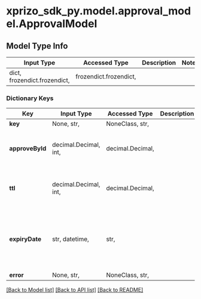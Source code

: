 # xprizo_sdk_py.model.approval_model.ApprovalModel

## Model Type Info
Input Type | Accessed Type | Description | Notes
------------ | ------------- | ------------- | -------------
dict, frozendict.frozendict,  | frozendict.frozendict,  |  | 

### Dictionary Keys
Key | Input Type | Accessed Type | Description | Notes
------------ | ------------- | ------------- | ------------- | -------------
**key** | None, str,  | NoneClass, str,  |  | [optional] 
**approveById** | decimal.Decimal, int,  | decimal.Decimal,  |  | [optional] value must be a 64 bit integer
**ttl** | decimal.Decimal, int,  | decimal.Decimal,  |  | [optional] value must be a 64 bit integer
**expiryDate** | str, datetime,  | str,  |  | [optional] value must conform to RFC-3339 date-time
**error** | None, str,  | NoneClass, str,  |  | [optional] 

[[Back to Model list]](../../README.md#documentation-for-models) [[Back to API list]](../../README.md#documentation-for-api-endpoints) [[Back to README]](../../README.md)

